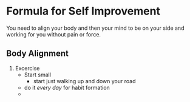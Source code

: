 # Formula for Self Improvement

You need to align your body and then your mind to be on your side and working for you without pain or force.

## Body Alignment

1. Excercise
    - Start small
      - start just walking up and down your road
    - do it *every day* for habit formation
    - 